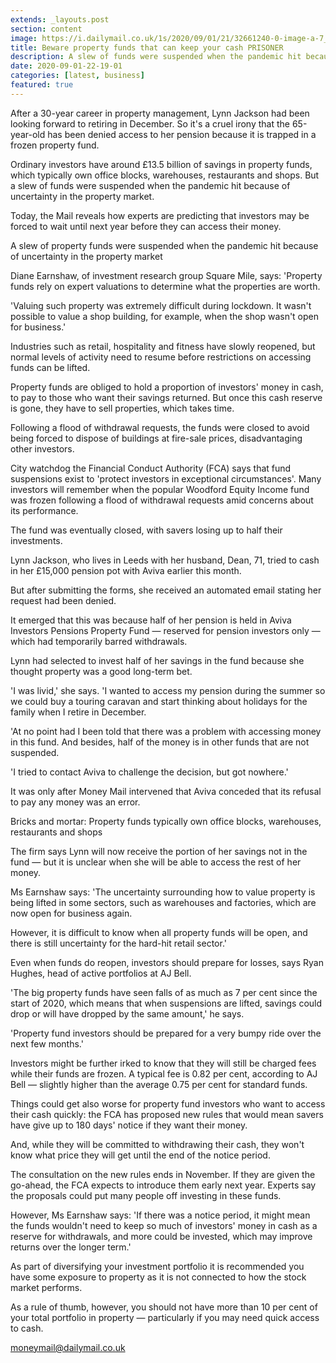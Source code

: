 ```yaml
---
extends: _layouts.post
section: content
image: https://i.dailymail.co.uk/1s/2020/09/01/21/32661240-0-image-a-7_1598992817210.jpg 
title: Beware property funds that can keep your cash PRISONER 
description: A slew of funds were suspended when the pandemic hit because of uncertainty in the property market. Experts predict investors may be forced to wait until next year to access their money. 
date: 2020-09-01-22-19-01 
categories: [latest, business] 
featured: true 
--- 
```

After a 30-year career in property management, Lynn Jackson had been looking forward to retiring in December. So it's a cruel irony that the 65-year-old has been denied access to her pension because it is trapped in a frozen property fund.

Ordinary investors have around £13.5 billion of savings in property funds, which typically own office blocks, warehouses, restaurants and shops. But a slew of funds were suspended when the pandemic hit because of uncertainty in the property market.

Today, the Mail reveals how experts are predicting that investors may be forced to wait until next year before they can access their money.

A slew of property funds were suspended when the pandemic hit because of uncertainty in the property market

Diane Earnshaw, of investment research group Square Mile, says: 'Property funds rely on expert valuations to determine what the properties are worth.

'Valuing such property was extremely difficult during lockdown. It wasn't possible to value a shop building, for example, when the shop wasn't open for business.'

Industries such as retail, hospitality and fitness have slowly reopened, but normal levels of activity need to resume before restrictions on accessing funds can be lifted.

Property funds are obliged to hold a proportion of investors' money in cash, to pay to those who want their savings returned. But once this cash reserve is gone, they have to sell properties, which takes time.

Following a flood of withdrawal requests, the funds were closed to avoid being forced to dispose of buildings at fire-sale prices, disadvantaging other investors.

City watchdog the Financial Conduct Authority (FCA) says that fund suspensions exist to 'protect investors in exceptional circumstances'. Many investors will remember when the popular Woodford Equity Income fund was frozen following a flood of withdrawal requests amid concerns about its performance.

The fund was eventually closed, with savers losing up to half their investments.

Lynn Jackson, who lives in Leeds with her husband, Dean, 71, tried to cash in her £15,000 pension pot with Aviva earlier this month.

But after submitting the forms, she received an automated email stating her request had been denied.

It emerged that this was because half of her pension is held in Aviva Investors Pensions Property Fund — reserved for pension investors only — which had temporarily barred withdrawals.

Lynn had selected to invest half of her savings in the fund because she thought property was a good long-term bet.

'I was livid,' she says. 'I wanted to access my pension during the summer so we could buy a touring caravan and start thinking about holidays for the family when I retire in December. 

'At no point had I been told that there was a problem with accessing money in this fund. And besides, half of the money is in other funds that are not suspended.

'I tried to contact Aviva to challenge the decision, but got nowhere.'

It was only after Money Mail intervened that Aviva conceded that its refusal to pay any money was an error.

Bricks and mortar: Property funds typically own office blocks, warehouses, restaurants and shops

The firm says Lynn will now receive the portion of her savings not in the fund — but it is unclear when she will be able to access the rest of her money.

Ms Earnshaw says: 'The uncertainty surrounding how to value property is being lifted in some sectors, such as warehouses and factories, which are now open for business again. 

However, it is difficult to know when all property funds will be open, and there is still uncertainty for the hard-hit retail sector.'

Even when funds do reopen, investors should prepare for losses, says Ryan Hughes, head of active portfolios at AJ Bell.

'The big property funds have seen falls of as much as 7 per cent since the start of 2020, which means that when suspensions are lifted, savings could drop or will have dropped by the same amount,' he says.

'Property fund investors should be prepared for a very bumpy ride over the next few months.'

Investors might be further irked to know that they will still be charged fees while their funds are frozen. A typical fee is 0.82 per cent, according to AJ Bell — slightly higher than the average 0.75 per cent for standard funds.

Things could get also worse for property fund investors who want to access their cash quickly: the FCA has proposed new rules that would mean savers have give up to 180 days' notice if they want their money. 

And, while they will be committed to withdrawing their cash, they won't know what price they will get until the end of the notice period.

The consultation on the new rules ends in November. If they are given the go-ahead, the FCA expects to introduce them early next year. Experts say the proposals could put many people off investing in these funds.

However, Ms Earnshaw says: 'If there was a notice period, it might mean the funds wouldn't need to keep so much of investors' money in cash as a reserve for withdrawals, and more could be invested, which may improve returns over the longer term.'

As part of diversifying your investment portfolio it is recommended you have some exposure to property as it is not connected to how the stock market performs.

As a rule of thumb, however, you should not have more than 10 per cent of your total portfolio in property — particularly if you may need quick access to cash.

moneymail@dailymail.co.uk

